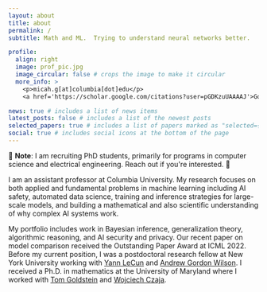 ```yaml
---
layout: about
title: about
permalink: /
subtitle: Math and ML.  Trying to understand neural networks better.

profile:
  align: right
  image: prof_pic.jpg
  image_circular: false # crops the image to make it circular
  more_info: >
    <p>micah.g[at]columbia[dot]edu</p>
    <a href='https://scholar.google.com/citations?user=pGDKzuUAAAAJ'>Google Scholar</a>

news: true # includes a list of news items
latest_posts: false # includes a list of the newest posts
selected_papers: true # includes a list of papers marked as "selected={true}"
social: true # includes social icons at the bottom of the page
---
```


🚨 **Note**: I am recruiting PhD students, primarily for programs in computer science and electrical engineering.  Reach out if you're interested. 🚨

I am an assistant professor at Columbia University. My research focuses on both applied and fundamental problems in machine learning including AI safety, automated data science, training and inference strategies for large-scale models, and building a mathematical and also scientific understanding of why complex AI systems work.

My portfolio includes work in Bayesian inference, generalization theory, algorithmic reasoning, and AI security and privacy.  Our recent paper on model comparison received the Outstanding Paper Award at ICML 2022.  Before my current position, I was a postdoctoral research fellow at New York University working with [Yann LeCun](https://scholar.google.com/citations?user=WLN3QrAAAAAJ) and [Andrew Gordon Wilson](https://cims.nyu.edu/~andrewgw/).  I received a Ph.D. in mathematics at the University of Maryland where I worked with [Tom Goldstein](https://www.cs.umd.edu/~tomg/) and [Wojciech Czaja](https://www.math.umd.edu/~czaja/).

